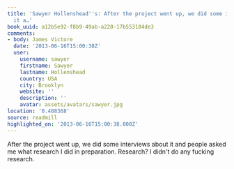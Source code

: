 ```yaml
---
title: 'Sawyer Hollenshead''s: After the project went up, we did some interviews about
  it a…'
book_uuid: a12b5e92-f8b9-49ab-a220-17b553104de3
comments:
- body: James Victore
  date: '2013-06-16T15:00:38Z'
  user:
    username: sawyer
    firstname: Sawyer
    lastname: Hollenshead
    country: USA
    city: Brooklyn
    website: ''
    description: ''
    avatar: assets/avatars/sawyer.jpg
location: '0.408368'
source: readmill
highlighted_on: '2013-06-16T15:00:38.000Z'
---
```


After the project went up, we did some interviews about it and people asked me what research I did in preparation. Research? I didn't do any fucking research.